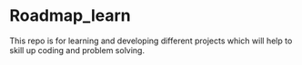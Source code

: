 # Roadmap_learn
This repo is for learning and developing different projects which will help to skill up coding and problem solving.
